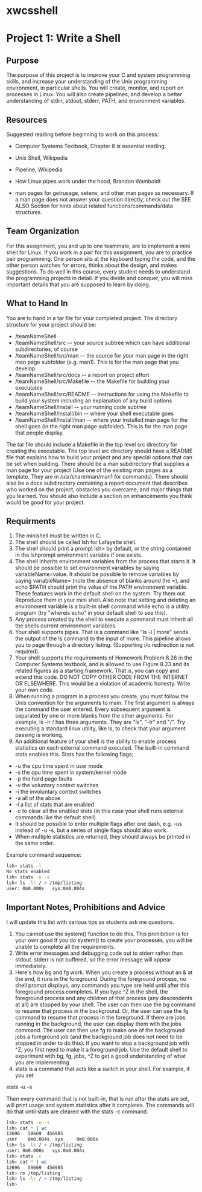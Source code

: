 
# xwcsshell

# Project 1: Write a Shell
## Purpose

The purpose of this project is to improve your C and system programming skills, and increase your understanding of the Unix programming environment, in particular shells.  You will create, monitor, and report on processes in Linux.  You will also create pipelines, and develop a better understanding of stdin, stdout, stderr, PATH, and environment variables.



## Resources

Suggested reading before beginning to work on this process:

* Computer Systems Textbook, Chapter 8 is essential reading.

* Unix Shell, Wikipedia

* Pipeline, Wikipedia

* How Linux pipes work under the hood, Brandon Wamboldt

* man pages for getrusage, setenv, and other man pages as necessary.  If a man page does not answer your question directly, check out the SEE ALSO Section for hints about related functions/commands/data structures.

## Team Organization

For this assignment, you and up to one teammate, are to implement a mini shell for Linux.  If you work in a pair for this assignment, you are to practice pair programming.  One person sits at the keyboard typing the code, and the other person watches for errors, thinks about the design, and makes suggestions.  To do well in this course, every student needs to understand the programming projects in detail.  If you divide and conquer, you will miss important details that you are supposed to learn by doing.

## What to Hand In

You are to hand in a tar file for your completed project.  The directory structure for your project should be:

* /teamNameShell
* /teamNameShell/src  -- your source subtree which can have additional subdirectories, of course
* /teamNameShell/src/man -- the source for your man page in the right man page subfolder (e.g. man1).  This is for the man page that you develop.
* /teamNameShell/src/docs -- a report on project effort
* /teamNameShell/src/Makefile -- the Makefile for building your executable
* /teamNameShell/src/README -- instructions for using the Makefile to build your system including an explanation of any build options
* /teamNameShell/install -- your running code subtree
* /teamNameShell/install/bin -- where your shell executable goes
* /teamNameShell/install/man -- where your installed man page for the shell goes (in the right man page subfolder).  This is for the man page that people display.

The tar file should include a Makefile in the top level src directory for creating the executable.  The top level src directory should have a README file that explains how to build your project and any special options that can be set when building.  There should be a man subdirectory that supplies a man page for your project (Use one of the existing man pages as a template.  They are in /usr/share/man/man1 for commands).  There should also be a docs subdirectory containing a report document that describes who worked on the project, obstacles you overcame, and major things that you learned.  You should also include a section on enhancements you think would be good for your project.

## Requirments

1. The minishell must be written in C.
2. The shell should be called lsh for Lafayette shell.
3. The shell should print a prompt lsh> by default, or the string contained in the lshprompt environment variable if one exists.  
4. The shell inherits environment variables from the process that starts it.  It should be possible to set environment variables by saying  variableName=value. It should be possible to remove variables by saying variableName= (note the absence of blanks around the =), and echo $PATH should print the value of the PATH environment variable.  These features work in the default shell on the system.  Try them out.  Reproduce them in your mini shell.  Also note that setting and deleting an environment variable is a built-in shell command while echo is a utility program (try "whereis echo" in your default shell to see this).
5. Any process created by the shell to execute a command must inherit all the shells current environment variables.
6. Your shell supports pipes.  That is a command like  "ls -l | more"  sends the output of the ls command to the input of more.  This pipeline allows you to page through a directory listing.  (Supporting i/o redirection is not required).
7. Your shell supports the requirements of Homework Problem 8.26 in the Computer Systems textbook, and is allowed to use Figure 8.23 and its related figures as a starting framework.  That is, you can copy and extend this code.  DO NOT COPY OTHER CODE FROM THE INTERNET OR ELSEWHERE.  This would be a violation of academic honesty.  Write your own code.
8. When running a program in a process you create, you must follow the Unix convention for the arguments to main.  The first argument is always the command the user entered.  Every subsequent argument is separated by one or more blanks from the other arguments.  For example, ls -lr /  has three arguments.  They are "ls", "-lr" and "/".  Try executing a standard linux utility, like ls, to check that your argument passing is working.
9. An additional feature of your shell is the ability to enable process statistics on each external command executed.  The built-in command stats enables this.  Stats has the following flags;
  * -u   the cpu time spent in user mode
  * -s   the cpu time spent in system/kernel mode
  * -p   the hard page faults
  * -v   the voluntary context switches
  * -i    the involuntary context switches
  * -a   all of the above
  * -l   a list of stats that are enabled
  * -c   to clear all the enabled stats (in this case your shell runs external commands like the default shell)
  * It should be possible to enter multiple flags after one dash, e.g. -us instead of -u -s, but a series of single flags should also work.
  * When multiple statistics are returned, they should always be printed in the same order.

Example command sequence:

```bash
lsh> stats -l
No stats enabled
lsh> stats -u -s
lsh> ls -lr / > /tmp/listing
user: 0m0.000s   sys:0m0.004s
```

## Important Notes, Prohibitions and Advice 

I will update this list with various tips as students ask me questions.

1. You cannot use the system() function to do this.  This prohibition is for your own good  If you do system() to create your processes, you will be unable to complete all the requirements.
2. Write error messages and debugging code out to stderr rather than stdout.  stderr is not buffered, so the error message will appear immediately.
3. Here's how bg and fg work.  When you create a process without an & at the end, it runs in the foreground.  During the foreground process, no shell prompt displays, any commands you type are held until after this foreground process completes.  If you type ^Z in the shell, the foreground process and any children of that process (any descendents at all) are stopped by your shell.  The user can then use the bg command to resume that process in the background.  Or, the user can use the fg command to resume that process in the foreground.   If there are jobs running in the background, the user can display them with the jobs command.  The user can then use fg to make one of the background jobs a foreground job (and the background job does not need to be stopped in order to do this).  If you want to stop a background job with ^Z, you first need to make it a foreground job.  Use the default shell to experiment with bg, fg, jobs, ^Z to get a good understanding of what you are implementing.
4. stats is a command that acts like a switch in your shell.  For example, if you set 

stats -u -s

Then every command that is not built-in, that is run after the stats are set, will print usage and system statistics after it completes.  The commands will do that until stats are cleared with the stats -c command.

```bash
lsh> stats -u -s 
lsh> cat * | wc
12696   59669  456985
user    0m0.004s  sys     0m0.000s
lsh> ls -lr / > /tmp/listing
user: 0m0.000s   sys:0m0.004s 
lsh> stats -c
lsh> cat * | wc
12696   59669  456985
lsh> rm /tmp/listing
lsh> ls -lr / > /tmp/listing 
lsh>
```
